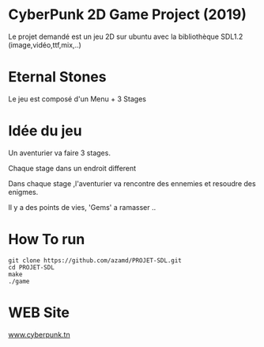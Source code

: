 # CyberPunk 2D Game Project (2019)
Le projet demandé est un jeu 2D sur ubuntu avec la bibliothèque SDL1.2 (image,vidéo,ttf,mix,..)

# Eternal Stones

Le jeu est composé d'un Menu + 3 Stages

# Idée du jeu

Un aventurier va faire 3 stages.

Chaque stage dans un endroit different

Dans chaque stage ,l'aventurier va rencontre des ennemies et resoudre des enigmes.

Il y a des points de vies, 'Gems' a ramasser ..


# How To run

```
git clone https://github.com/azamd/PROJET-SDL.git
cd PROJET-SDL
make
./game
```

# WEB Site
www.cyberpunk.tn
